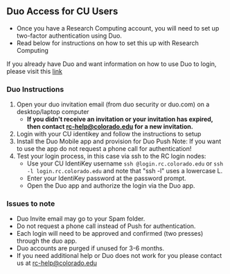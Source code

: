 ## Duo Access for CU Users

- Once you have a Research Computing account, you will need to set up two-factor authentication using Duo.
- Read below for instructions on how to set this up with Research Computing

If you already have Duo and want information on how to use Duo to login, please visit this [link](https://github.com/ResearchComputing/Research-Computing-User-Tutorials/wiki/Logging-in-with-duo)


### Duo Instructions

1. Open your duo invitation email (from duo security or duo.com) on a desktop/laptop computer
   * **If you didn't receive an invitation or your invitation has expired, then contact rc-help@colorado.edu for a new invitation.**
2. Login with your CU identikey and follow the instructions to setup 
3. Install the Duo Mobile app and provision for Duo Push
         Note: If you want to use the app do not request a phone call for authentication!
4. Test your login process, in this case via ssh to the RC login nodes:
   * Use your CU IdentiKey username `ssh @login.rc.colorado.edu` or `ssh -l login.rc.colorado.edu` and note that "ssh -l" uses a lowercase L.
   *  Enter your IdentiKey password at the password prompt.
   *  Open the Duo app and authorize the login via the Duo app.


### Issues to note

* Duo Invite email may go to your Spam folder.
* Do not request a phone call instead of Push for authentication.
* Each login will need to be approved and confirmed (two presses) through the duo app.
* Duo accounts are purged if unused for 3-6 months.
* If you need additional help or Duo does not work for you please contact us at rc-help@colorado.edu
